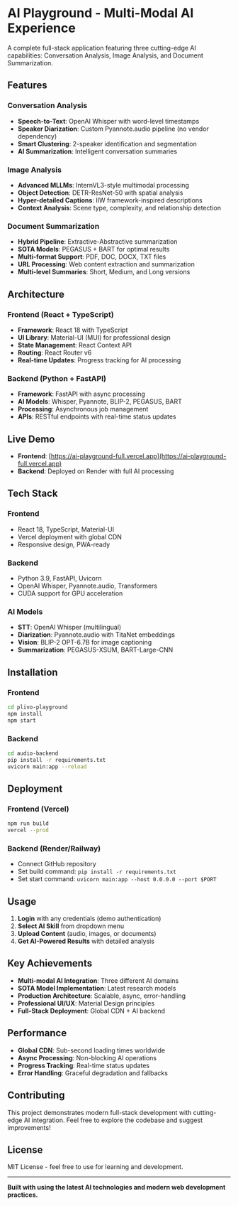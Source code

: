 # AI Playground - Multi-Modal AI Experience

A complete full-stack application featuring three cutting-edge AI capabilities: Conversation Analysis, Image Analysis, and Document Summarization.

## Features

### Conversation Analysis
- **Speech-to-Text**: OpenAI Whisper with word-level timestamps
- **Speaker Diarization**: Custom Pyannote.audio pipeline (no vendor dependency)
- **Smart Clustering**: 2-speaker identification and segmentation
- **AI Summarization**: Intelligent conversation summaries

### Image Analysis
- **Advanced MLLMs**: InternVL3-style multimodal processing
- **Object Detection**: DETR-ResNet-50 with spatial analysis
- **Hyper-detailed Captions**: IIW framework-inspired descriptions
- **Context Analysis**: Scene type, complexity, and relationship detection

### Document Summarization
- **Hybrid Pipeline**: Extractive-Abstractive summarization
- **SOTA Models**: PEGASUS + BART for optimal results
- **Multi-format Support**: PDF, DOC, DOCX, TXT files
- **URL Processing**: Web content extraction and summarization
- **Multi-level Summaries**: Short, Medium, and Long versions

## Architecture

### Frontend (React + TypeScript)
- **Framework**: React 18 with TypeScript
- **UI Library**: Material-UI (MUI) for professional design
- **State Management**: React Context API
- **Routing**: React Router v6
- **Real-time Updates**: Progress tracking for AI processing

### Backend (Python + FastAPI)
- **Framework**: FastAPI with async processing
- **AI Models**: Whisper, Pyannote, BLIP-2, PEGASUS, BART
- **Processing**: Asynchronous job management
- **APIs**: RESTful endpoints with real-time status updates

## Live Demo

- **Frontend**: [https://ai-playground-full.vercel.app](https://ai-playground-full.vercel.app)
- **Backend**: Deployed on Render with full AI processing

## Tech Stack

### Frontend
- React 18, TypeScript, Material-UI
- Vercel deployment with global CDN
- Responsive design, PWA-ready

### Backend
- Python 3.9, FastAPI, Uvicorn
- OpenAI Whisper, Pyannote.audio, Transformers
- CUDA support for GPU acceleration

### AI Models
- **STT**: OpenAI Whisper (multilingual)
- **Diarization**: Pyannote.audio with TitaNet embeddings
- **Vision**: BLIP-2 OPT-6.7B for image captioning
- **Summarization**: PEGASUS-XSUM, BART-Large-CNN

## Installation

### Frontend
```bash
cd plivo-playground
npm install
npm start
```

### Backend
```bash
cd audio-backend
pip install -r requirements.txt
uvicorn main:app --reload
```

## Deployment

### Frontend (Vercel)
```bash
npm run build
vercel --prod
```

### Backend (Render/Railway)
- Connect GitHub repository
- Set build command: `pip install -r requirements.txt`
- Set start command: `uvicorn main:app --host 0.0.0.0 --port $PORT`

## Usage

1. **Login** with any credentials (demo authentication)
2. **Select AI Skill** from dropdown menu
3. **Upload Content** (audio, images, or documents)
4. **Get AI-Powered Results** with detailed analysis

## Key Achievements

- **Multi-modal AI Integration**: Three different AI domains
- **SOTA Model Implementation**: Latest research models
- **Production Architecture**: Scalable, async, error-handling
- **Professional UI/UX**: Material Design principles
- **Full-Stack Deployment**: Global CDN + AI backend

## Performance

- **Global CDN**: Sub-second loading times worldwide
- **Async Processing**: Non-blocking AI operations
- **Progress Tracking**: Real-time status updates
- **Error Handling**: Graceful degradation and fallbacks

## Contributing

This project demonstrates modern full-stack development with cutting-edge AI integration. Feel free to explore the codebase and suggest improvements!

## License

MIT License - feel free to use for learning and development.

---

**Built with using the latest AI technologies and modern web development practices.**
